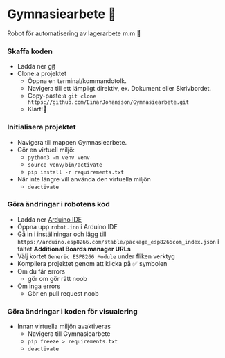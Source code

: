 # Gymnasiearbete 🤠
Robot för automatisering av lagerarbete m.m 🤖

### Skaffa koden
- Ladda ner [git](https://git-scm.com/downloads)
- Clone:a projektet
  - Öppna en terminal/kommandotolk.
  - Navigera till ett lämpligt direktiv, ex. Dokument eller Skrivbordet.
  - Copy-paste:a ```git clone https://github.com/EinarJohansson/Gymnasiearbete.git```
  - Klart!🍺
  
### Initialisera projektet
 - Navigera till mappen Gymnasiearbete.
 - Gör en virtuell miljö:
   - ```python3 -m venv venv```
   - ```source venv/bin/activate```
   - ```pip install -r requirements.txt```
 - När inte längre vill använda den virtuella miljön
   - ```deactivate```

### Göra ändringar i robotens kod
- Ladda ner [Arduino IDE](https://www.arduino.cc/en/Main/Software)
- Öppna upp ```robot.ino``` i Arduino IDE
- Gå in i inställningar och lägg till ```https://arduino.esp8266.com/stable/package_esp8266com_index.json``` i fältet **Additional Boards manager URLs**
- Välj kortet ```Generic ESP8266 Module``` under fliken verktyg
- Kompilera projektet genom att klicka på ✅ symbolen
- Om du får errors
  - gör om gör rätt noob
- Om inga errors
  - Gör en pull request
  noob

### Göra ändringar i koden för visualering
 - Innan virtuella miljön avaktiveras
   - Navigera till Gymnasiearbete
   - ```pip freeze > requirements.txt```
   - ```deactivate```
